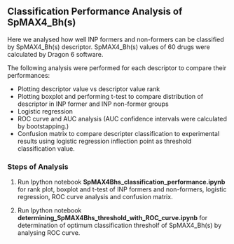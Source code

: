 ## Classification Performance Analysis of SpMAX4_Bh(s)
Here we analysed how well INP formers and non-formers can be classified by SpMAX4_Bh(s) descriptor. SpMAX4_Bh(s) values of 60 drugs were calculated by Dragon 6 software.

The following analysis were performed for each descriptor to compare their performances:
- Plotting descriptor value vs descriptor value rank
- Plotting boxplot and performing t-test to compare distribution of descriptor in INP former and INP non-former groups
- Logistic regression
- ROC curve and AUC analysis (AUC confidence intervals were calculated by bootstapping.) 
- Confusion matrix to compare descripter classification to experimental results using logistic regression inflection point as threshold classification value.

### Steps of Analysis

1. Run Ipython notebook **SpMAX4Bhs_classification_performance.ipynb** for rank plot, boxplot and t-test of INP formers and non-formers, logistic regression, ROC curve analysis and confusion matrix.  


2. Run Ipython notebook **determining_SpMAX4Bhs_threshold_with_ROC_curve.ipynb** for determination of optimum classification thresholf of SpMAX4_Bh(s) by analysing ROC curve. 

